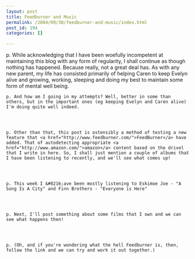 ```yaml
---
layout: post
title: Feedburner and Music
permalink: /2004/09/30/feedburner-and-music/index.html
post_id: 194
categories: []

---
```


p. While acknowledging that I have been woefully incompetent at maintaining this blog with any form of regularity, I shall continue as though nothing has happened. Because really, not a great deal has. As with any new parent, my life has consisted primarily of helping Caren to keep Evelyn alive and growing, working, sleeping and doing my best to maintain some form of mental well being.




	p. And how am I going in my attempts? Well, better in some than others, but in the important ones (eg keeping Evelyn and Caren alive) I'm doing quite well indeed.




	p. Other than that, this post is ostensibly a method of testing a new feature that <a href="http://www.feedburner.com/">FeedBurner</a> have added. That of autodetecting appropriate <a href="http://www.amazon.com/">amazon</a> content based on the drivel that I write in here. So, I shall just mention a couple of albums that I have been listening to recently, and we'll see what comes up!




	p. This week I &#8216;ave been mostly listening to Eskimoe Joe - "A Song Is A City" and Finn Brothers - "Everyone is Here"




	p. Next, I'll post something about some films that I own and we can see what happens then!




	p. (Oh, and if you're wondering what the hell Feedburner is, then, follow the link and we can try and work it out together.)

